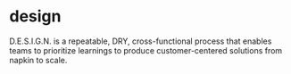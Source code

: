 # design
D.E.S.I.G.N. is a repeatable, DRY, cross-functional process that enables teams to prioritize learnings to produce customer-centered solutions from napkin to scale.
